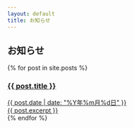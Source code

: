 ```yaml
---
layout: default
title: お知らせ
---
```


<div class="container">
  <h2>お知らせ</h2>
  
  <div class="news-list">
    {% for post in site.posts %}
      <a href="{{ post.url }}" class="news-item-link">
        <article class="news-item">
          <h3>{{ post.title }}</h3>
          <time datetime="{{ post.date | date_to_xmlschema }}">
            {{ post.date | date: "%Y年%m月%d日" }}
          </time>
          <div>{{ post.excerpt }}</div>
        </article>
      </a>
    {% endfor %}
  </div>
</div>